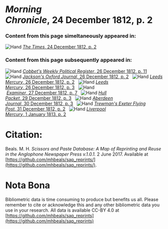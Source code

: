 # *Morning Chronicle*, 24 December 1812, p. 2  
  
### Content from this page simeltaneously appeared in:  
![Hand](http://scissorsandpaste.net/wp-content/uploads/2017/06/smallhandpointer.png) [*The Times*, 24 December 1812, p. 2](https://mhbeals.github.io/sap_html/The-Times/The-Times-24-December-1812-p-2)  
  
### Content from this page subsequently appeared in:  
![Hand](http://scissorsandpaste.net/wp-content/uploads/2017/06/smallhandpointer.png) [*Cobbet's Weekly Political Register*, 26 December 1812, p. 11](https://mhbeals.github.io/sap_html/Cobbet's-Weekly-Political-Register/Cobbet's-Weekly-Political-Register-26-December-1812-p-11)  
![Hand](http://scissorsandpaste.net/wp-content/uploads/2017/06/smallhandpointer.png) [*Jackson's Oxford Journal*, 26 December 1812, p. 2](https://mhbeals.github.io/sap_html/Jackson's-Oxford-Journal/Jackson's-Oxford-Journal-26-December-1812-p-2)  
![Hand](http://scissorsandpaste.net/wp-content/uploads/2017/06/smallhandpointer.png) [*Leeds Mercury*, 26 December 1812, p. 2](https://mhbeals.github.io/sap_html/Leeds-Mercury/Leeds-Mercury-26-December-1812-p-2)  
![Hand](http://scissorsandpaste.net/wp-content/uploads/2017/06/smallhandpointer.png) [*Leeds Mercury*, 26 December 1812, p. 3](https://mhbeals.github.io/sap_html/Leeds-Mercury/Leeds-Mercury-26-December-1812-p-3)  
![Hand](http://scissorsandpaste.net/wp-content/uploads/2017/06/smallhandpointer.png) [*Examiner*, 27 December 1812, p. 7](https://mhbeals.github.io/sap_html/Examiner/Examiner-27-December-1812-p-7)  
![Hand](http://scissorsandpaste.net/wp-content/uploads/2017/06/smallhandpointer.png) [*Hull Packet*, 29 December 1812, p. 3](https://mhbeals.github.io/sap_html/Hull-Packet/Hull-Packet-29-December-1812-p-3)  
![Hand](http://scissorsandpaste.net/wp-content/uploads/2017/06/smallhandpointer.png) [*Aberdeen Journal*, 30 December 1812, p. 3](https://mhbeals.github.io/sap_html/Aberdeen-Journal/Aberdeen-Journal-30-December-1812-p-3)  
![Hand](http://scissorsandpaste.net/wp-content/uploads/2017/06/smallhandpointer.png) [*Trewman's Exeter Flying Post*, 31 December 1812, p. 2](https://mhbeals.github.io/sap_html/Trewman's-Exeter-Flying-Post/Trewman's-Exeter-Flying-Post-31-December-1812-p-2)  
![Hand](http://scissorsandpaste.net/wp-content/uploads/2017/06/smallhandpointer.png) [*Liverpool Mercury*, 1 January 1813, p. 2](https://mhbeals.github.io/sap_html/Liverpool-Mercury/Liverpool-Mercury-1-January-1813-p-2)  


# Citation: 

Beals. M. H. *Scissors and Paste Database: A Map of Reprinting and Reuse in the Anglophone Newspaper Press v.1.0.1.* 2 June 2017. Available at [https://github.com/mhbeals/sap_reprints/](https://github.com/mhbeals/sap_reprints/). 

# Nota Bona

Bibliometric data is time consuming to produce but benefits us all. Please remember to cite or acknowledge this and any other bibliometric data you use in your research. All data is available CC-BY 4.0 at [https://github.com/mhbeals/sap_reprints](https://github.com/mhbeals/sap_reprints)